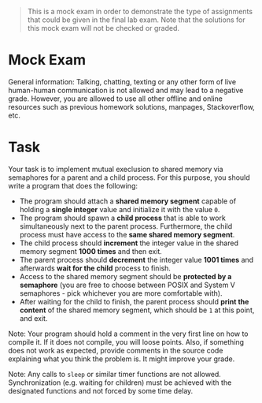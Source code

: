 > This is a mock exam in order to demonstrate the type of assignments that could be given in the final lab exam. Note that the solutions for this mock exam will not be checked or graded.

# Mock Exam

General information: Talking, chatting, texting or any other form of live human-human communication is not allowed and may lead to a negative grade. However, you are allowed to use all other offline and online resources such as previous homework solutions, manpages, Stackoverflow, etc.

# Task

Your task is to implement mutual execlusion to shared memory via semaphores for a parent and a child process. For this purpose, you should write a program that does the following:

* The program should attach a **shared memory segment** capable of holding a **single integer** value and initialize it with the value `0`.
* The program should spawn a **child process** that is able to work simultaneously next to the parent process. Furthermore, the child process must have access to the **same shared memory segment**.
* The child process should **increment** the integer value in the shared memory segment **1000 times** and then exit.
* The parent process should **decrement** the integer value **1001 times** and afterwards **wait for the child** process to finish.
* Access to the shared memory segment should be **protected by a semaphore** (you are free to choose between POSIX and System V semaphores - pick whichever you are more comfortable with).
* After waiting for the child to finish, the parent process should **print the content** of the shared memory segment, which should be `1` at this point, and exit.

Note: Your program should hold a comment in the very first line on how to compile it. If it does not compile, you will loose points. Also, if something does not work as expected, provide comments in the source code explaining what you think the problem is. It might improve your grade.

Note: Any calls to `sleep` or similar timer functions are not allowed. Synchronization (e.g. waiting for children) must be achieved with the designated functions and not forced by some time delay.
